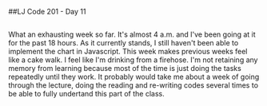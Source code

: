 ##LJ Code 201 - Day 11
##
What an exhausting week so far.  It's almost 4 a.m. and I've been going at it for the past 18 hours.
 As it currently stands, I still haven't been able to implement the chart in Javascript. This week
makes previous weeks feel like a cake walk. I feel like I'm drinking from a firehose. I'm not
retaining any memory from learning because most of the time is just doing the tasks repeatedly until
they work. It probably would take me about a week of going through the lecture, doing the reading and
re-writing codes several times to be able to fully undertand this part of the class.
